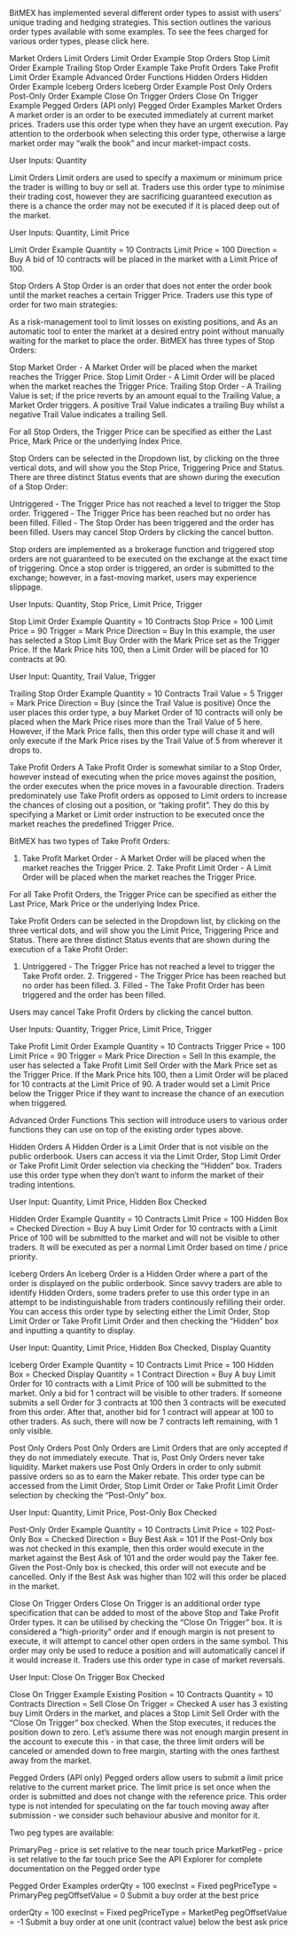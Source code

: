 BitMEX has implemented several different order types to assist with users’ unique trading and hedging strategies. This section outlines the various order types available with some examples. To see the fees charged for various order types, please click here.

Market Orders
Limit Orders
Limit Order Example
Stop Orders
Stop Limit Order Example
Trailing Stop Order Example
Take Profit Orders
Take Profit Limit Order Example
Advanced Order Functions
Hidden Orders
Hidden Order Example
Iceberg Orders
Iceberg Order Example
Post Only Orders
Post-Only Order Example
Close On Trigger Orders
Close On Trigger Example
Pegged Orders (API only)
Pegged Order Examples
Market Orders
A market order is an order to be executed immediately at current market prices. Traders use this order type when they have an urgent execution. Pay attention to the orderbook when selecting this order type, otherwise a large market order may “walk the book” and incur market-impact costs.

User Inputs: Quantity

Limit Orders
Limit orders are used to specify a maximum or minimum price the trader is willing to buy or sell at. Traders use this order type to minimise their trading cost, however they are sacrificing guaranteed execution as there is a chance the order may not be executed if it is placed deep out of the market.

User Inputs: Quantity, Limit Price

Limit Order Example
Quantity = 10 Contracts
Limit Price = 100
Direction = Buy
A bid of 10 contracts will be placed in the market with a Limit Price of 100.

Stop Orders
A Stop Order is an order that does not enter the order book until the market reaches a certain Trigger Price. Traders use this type of order for two main strategies:

As a risk-management tool to limit losses on existing positions, and
As an automatic tool to enter the market at a desired entry point without manually waiting for the market to place the order.
BitMEX has three types of Stop Orders:

Stop Market Order - A Market Order will be placed when the market reaches the Trigger Price.
Stop Limit Order - A Limit Order will be placed when the market reaches the Trigger Price.
Trailing Stop Order - A Trailing Value is set; if the price reverts by an amount equal to the Trailing Value, a Market Order triggers.
A positive Trail Value indicates a trailing Buy whilst a negative Trail Value indicates a trailing Sell.

For all Stop Orders, the Trigger Price can be specified as either the Last Price, Mark Price or the underlying Index Price.

Stop Orders can be selected in the Dropdown list, by clicking on the three vertical dots, and will show you the Stop Price, Triggering Price and Status. There are three distinct Status events that are shown during the execution of a Stop Order:

Untriggered - The Trigger Price has not reached a level to trigger the Stop order.
Triggered - The Trigger Price has been reached but no order has been filled.
Filled - The Stop Order has been triggered and the order has been filled.
Users may cancel Stop Orders by clicking the cancel button.

Stop orders are implemented as a brokerage function and triggered stop orders are not guaranteed to be executed on the exchange at the exact time of triggering. Once a stop order is triggered, an order is submitted to the exchange; however, in a fast-moving market, users may experience slippage.

User Inputs: Quantity, Stop Price, Limit Price, Trigger

Stop Limit Order Example
Quantity = 10 Contracts
Stop Price = 100
Limit Price = 90
Trigger = Mark Price
Direction = Buy
In this example, the user has selected a Stop Limit Buy Order with the Mark Price set as the Trigger Price. If the Mark Price hits 100, then a Limit Order will be placed for 10 contracts at 90.

User Input: Quantity, Trail Value, Trigger

Trailing Stop Order Example
Quantity = 10 Contracts
Trail Value = 5
Trigger = Mark Price
Direction = Buy (since the Trail Value is positive)
Once the user places this order type, a buy Market Order of 10 contracts will only be placed when the Mark Price rises more than the Trail Value of 5 here. However, if the Mark Price falls, then this order type will chase it and will only execute if the Mark Price rises by the Trail Value of 5 from wherever it drops to.

Take Profit Orders
A Take Profit Order is somewhat similar to a Stop Order, however instead of executing when the price moves against the position, the order executes when the price moves in a favourable direction. Traders predominately use Take Profit orders as opposed to Limit orders to increase the chances of closing out a position, or “taking profit”. They do this by specifying a Market or Limit order instruction to be executed once the market reaches the predefined Trigger Price.

BitMEX has two types of Take Profit Orders:

1. Take Profit Market Order - A Market Order will be placed when the market reaches the Trigger Price. 2. Take Profit Limit Order - A Limit Order will be placed when the market reaches the Trigger Price.

For all Take Profit Orders, the Trigger Price can be specified as either the Last Price, Mark Price or the underlying Index Price.

Take Profit Orders can be selected in the Dropdown list, by clicking on the three vertical dots, and will show you the Limit Price, Triggering Price and Status. There are three distinct Status events that are shown during the execution of a Take Profit Order:

1. Untriggered - The Trigger Price has not reached a level to trigger the Take Profit order. 2. Triggered - The Trigger Price has been reached but no order has been filled. 3. Filled - The Take Profit Order has been triggered and the order has been filled.

Users may cancel Take Profit Orders by clicking the cancel button.

User Inputs: Quantity, Trigger Price, Limit Price, Trigger

Take Profit Limit Order Example
Quantity = 10 Contracts
Trigger Price = 100
Limit Price = 90
Trigger = Mark Price
Direction = Sell
In this example, the user has selected a Take Profit Limit Sell Order with the Mark Price set as the Trigger Price. If the Mark Price hits 100, then a Limit Order will be placed for 10 contracts at the Limit Price of 90. A trader would set a Limit Price below the Trigger Price if they want to increase the chance of an execution when triggered.

Advanced Order Functions
This section will introduce users to various order functions they can use on top of the existing order types above.

Hidden Orders
A Hidden Order is a Limit Order that is not visible on the public orderbook. Users can access it via the Limit Order, Stop Limit Order or Take Profit Limit Order selection via checking the “Hidden” box. Traders use this order type when they don’t want to inform the market of their trading intentions.

User Input: Quantity, Limit Price, Hidden Box Checked

Hidden Order Example
Quantity = 10 Contracts
Limit Price = 100
Hidden Box = Checked
Direction = Buy
A buy Limit Order for 10 contracts with a Limit Price of 100 will be submitted to the market and will not be visible to other traders. It will be executed as per a normal Limit Order based on time / price priority.

Iceberg Orders
An Iceberg Order is a Hidden Order where a part of the order is displayed on the public orderbook. Since savvy traders are able to identify Hidden Orders, some traders prefer to use this order type in an attempt to be indistinguishable from traders continously refilling their order. You can access this order type by selecting either the Limit Order, Stop Limit Order or Take Profit Limit Order and then checking the “Hidden” box and inputting a quantity to display.

User Input: Quantity, Limit Price, Hidden Box Checked, Display Quantity

Iceberg Order Example
Quantity = 10 Contracts
Limit Price = 100
Hidden Box = Checked
Display Quantity = 1 Contract
Direction = Buy
A buy Limit Order for 10 contracts with a Limit Price of 100 will be submitted to the market. Only a bid for 1 contract will be visible to other traders. If someone submits a sell Order for 3 contracts at 100 then 3 contracts will be executed from this order. After that, another bid for 1 contract will appear at 100 to other traders. As such, there will now be 7 contracts left remaining, with 1 only visible.

Post Only Orders
Post Only Orders are Limit Orders that are only accepted if they do not immediately execute. That is, Post Only Orders never take liquidity. Market makers use Post Only Orders in order to only submit passive orders so as to earn the Maker rebate. This order type can be accessed from the Limit Order, Stop Limit Order or Take Profit Limit Order selection by checking the “Post-Only” box.

User Input: Quantity, Limit Price, Post-Only Box Checked

Post-Only Order Example
Quantity = 10 Contracts
Limit Price = 102
Post-Only Box = Checked
Direction = Buy
Best Ask = 101
If the Post-Only box was not checked in this example, then this order would execute in the market against the Best Ask of 101 and the order would pay the Taker fee. Given the Post-Only box is checked, this order will not execute and be cancelled. Only if the Best Ask was higher than 102 will this order be placed in the market.

Close On Trigger Orders
Close On Trigger is an additional order type specification that can be added to most of the above Stop and Take Profit Order types. It can be utilised by checking the “Close On Trigger” box. It is considered a “high-priority” order and if enough margin is not present to execute, it will attempt to cancel other open orders in the same symbol. This order may only be used to reduce a position and will automatically cancel if it would increase it. Traders use this order type in case of market reversals.

User Input: Close On Trigger Box Checked

Close On Trigger Example
Existing Position = 10 Contracts
Quantity = 10 Contracts
Direction = Sell
Close On Trigger = Checked
A user has 3 existing buy Limit Orders in the market, and places a Stop Limit Sell Order with the “Close On Trigger” box checked. When the Stop executes, it reduces the position down to zero. Let’s assume there was not enough margin present in the account to execute this - in that case, the three limit orders will be canceled or amended down to free margin, starting with the ones farthest away from the market.

Pegged Orders (API only)
Pegged orders allow users to submit a limit price relative to the current market price. The limit price is set once when the order is submitted and does not change with the reference price. This order type is not intended for speculating on the far touch moving away after submission - we consider such behaviour abusive and monitor for it.

Two peg types are available:

PrimaryPeg - price is set relative to the near touch price
MarketPeg - price is set relative to the far touch price
See the API Explorer for complete documentation on the Pegged order type

Pegged Order Examples
orderQty = 100
execInst = Fixed
pegPriceType = PrimaryPeg
pegOffsetValue = 0
Submit a buy order at the best price

orderQty = 100
execInst = Fixed
pegPriceType = MarketPeg
pegOffsetValue = -1
Submit a buy order at one unit (contract value) below the best ask price